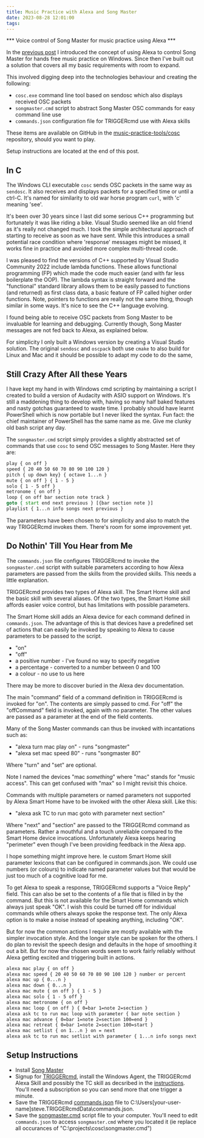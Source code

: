 ```yaml
---
title: Music Practice with Alexa and Song Master
date: 2023-08-28 12:01:00
tags:
---
```


*** Voice control of Song Master for music practice using Alexa ***

In the [previous post](../../14/practice-with-alexa) I introduced the concept of using Alexa to control Song Master for hands free music practice on Windows. Since then I've built out a solution that covers all my basic requirements with room to expand.

This involved digging deep into the technologies behaviour and creating the following:

- `cosc.exe` command line tool based on sendosc which also displays received OSC packets
- `songmaster.cmd` script to abstract Song Master OSC commands for easy command line use
- `commands.json` configuration file for TRIGGERcmd use with Alexa skills

These items are available on GitHub in the [music-practice-tools/cosc](https://github.com/music-practice-tools/cosc) repository, should you want to play. 

Setup instructions are located at the end of this post.

## In C

The Windows CLI executable `cosc` sends OSC packets in the same way as `sendosc`. It also receives and displays packets for a specified time or until a ctrl-C. It's named for similarity to old war horse program `curl`, with 'c' meaning 'see'.

It's been over 30 years since I last did some serious C++ programming but fortunately it was like riding a bike. Visual Studio seemed like an old friend as it's really not changed much. I took the simple architectural approach of starting to receive as soon as we have sent. While this introduces a small potential race condition where 'response' messages might be missed, it works fine in practice and avoided more complex multi-thread code.

I was pleased to find the versions of C++ supported by Visual Studio Community 2022 include lambda functions. These allows functional programming (FP) which made the code much easier (and with far less boilerplate the OOP). The lambda syntax is straight forward and the "functional" standard library allows them to be easily passed to functions (and returned) as first class data, a basic feature of FP called higher order functions. Note, pointers to functions are really not the same thing, though similar in some ways. It's nice to see the C++ language evolving.

I found being able to receive OSC packets from Song Master to be invaluable for learning and debugging. Currently though, Song Master messages are not fed back to Alexa, as explained below.

For simplicity I only built a Windows version by creating a Visual Studio solution. The original `sendosc` and `oscpack` both use `cmake` to also build for Linux and Mac and it should be possible to adapt my code to do the same,  

## Still Crazy After All these Years

I have kept my hand in with Windows cmd scripting by maintaining a script I created to build a version of Audacity with ASIO support on Windows. It's still a maddening thing to develop with, having so many half baked features and nasty gotchas guaranteed to waste time. I probably should have learnt PowerShell which is now portable but I never liked the syntax. Fun fact: the chief maintainer of PowerShell has the same name as me. Give me clunky old bash script any day.

The `songmaster.cmd` script simply provides a slightly abstracted set of commands that use `cosc` to send OSC messages to Song Master. Here they are:

```cmd
play { on off }
speed { 20 40 50 60 70 80 90 100 120 }
pitch { up down key} { octave 1...n }
mute { on off } { 1 - 5 }
solo { 1 - 5 off }
metronome { on off }
loop { on off bar section note track }
goto { start end next previous } [{bar section note }]
playlist { 1...n info songs next previous }
```

The parameters have been chosen to for simplicity and also to match the way TRIGGERcmd invokes them. There's room for some improvement yet.

## Do Nothin' Till You Hear from Me

The `commands.json` file configures TRIGGERcmd to invoke the `songmaster.cmd` script with suitable parameters according to how Alexa parameters are passed from the skills from the provided skills. This needs a little explanation.

TRIGGERcmd provides two types of Alexa skill. The Smart Home skill and the basic skill with several aliases. Of the two types, the Smart Home skill affords easier voice control, but has limitations with possible parameters.

The Smart Home skill adds an Alexa device for each command defined in `commands.json`. The advantage of this is that devices have a predefined set of actions that can easily be invoked by speaking to Alexa to cause parameters to be passed to the script.

- "on"
- "off"
- a positive number - I've found no way to specify negative
- a percentage - converted to a number between 0 and 100
- a colour - no use to us here

There may be more to discover buried in the Alexa dev documentation.

The main "command" field of a command definition in TRIGGERcmd is invoked for "on". The contents are simply passed to cmd. For "off" the "offCommand" field is invoked, again with no parameter. The other values are passed as a parameter at the end of the field contents.

Many of the Song Master commands can thus be invoked with incantations such as:

- "alexa turn mac play on" - runs "songmaster"
- "alexa set mac speed 80" - runs "songmaster 80"

Where "turn" and "set" are optional.

Note I named the devices "mac *something*" where "mac" stands for "music access". This can get confused with "max" so I might revisit this choice.

Commands with multiple parameters or named parameters not supported by Alexa Smart Home have to be invoked with the other Alexa skill. Like this:

- "alexa ask TC to run mac goto with parameter next section"

Where "next" and "section" are passed to the TRIGGERcmd command as parameters. Rather a mouthful and a touch unreliable compared to the Smart Home device invocations. Unfortunately Alexa keeps hearing "perimeter" even though I've been providing feedback in the Alexa app.

I hope something might improve here. Ie custom Smart Home skill parameter lexicons that can be configured in commands.json. We could use numbers (or colours) to indicate named parameter values but that would be just too much of a cognitive load for me.

To get Alexa to speak a response, TRIGGERcmd supports a "Voice Reply" field. This can also be set to the contents of a file that is filled in by the command. But this is not available for the Smart Home commands which always just speak "OK". I wish this could be turned off for individual commands while others always spoke the response text. The only Alexa option is to make a noise instead of speaking anything, including "OK".

But for now the common actions I require are mostly available with the simpler invocation style. And the longer style can be spoken for the others. I do plan to revisit the speech design and defaults in the hope of smoothing it out a bit. But for now thw chosen words seem to work fairly reliably without Alexa getting excited and triggering built in actions.

```cmd
alexa mac play { on off }
alexa mac speed { 20 40 50 60 70 80 90 100 120 } number or percent
alexa mac up { 0...n }
alexa mac down { 0...n }
alexa mac mute { on off } { 1 - 5 }
alexa mac solo { 1 - 5 off }
alexa mac metronome { on off }
alexa mac loop { on off } { 0=bar 1=note 2=section }
alexa ask tc to run mac loop with parameter { bar note section }
alexa mac advance { 0=bar 1=note 2=section 100=end }
alexa mac retreat { 0=bar 1=note 2=section 100=start }
alexa mac setlist { on 1...n } on = next
alexa ask tc to run mac setlist with parameter { 1...n info songs next previous }
```

## Setup Instructions

- Install [Song Master](https://aurallysound.com/)
- Signup for [TRIGGERcmd](https://www.triggercmd.com/en/), install the Windows Agent, the TRIGGERcmd Alexa Skill and possibly the TC skill as decsribed in the [instructions](https://www.triggercmd.com/user/computer/create). You'll need a subscription so you can send more that one trigger a minute.
- Save the TRIGGERcmd [commands.json](https://github.com/music-practice-tools/cosc/blob/main/commands.json) file to C:\Users\[your-user-name]steve\.TRIGGERcmdData\commands.json.
- Save the [songmaster.cmd](https://github.com/music-practice-tools/cosc/blob/main/songmaster.cmd) script file to your computer. You'll need to edit `commands.json` to access `songmaster.cmd` where you located it (ie replace all occurances of "C:\\projects\\cosc\\songmaster.cmd")